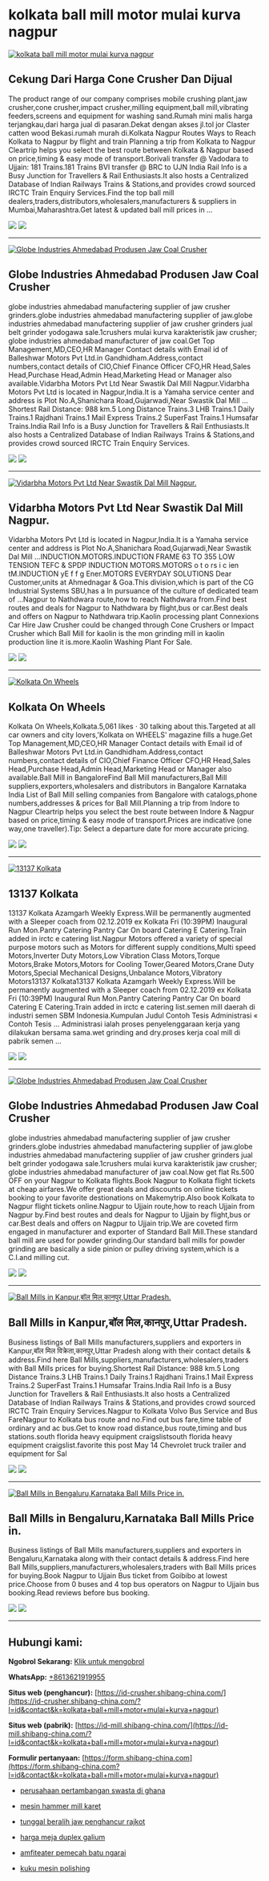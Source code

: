 # kolkata ball mill motor mulai kurva nagpur

<a href="https://swt.shibang-china.com/?l=id&img&k=kolkata+ball+mill+motor+mulai+kurva+nagpur" target="_blank">![kolkata ball mill motor mulai kurva nagpur](http://static.shibang-china.com/all-800x300/695.jpg)</a>

## Cekung Dari Harga Cone Crusher Dan Dijual
The product range of our company comprises mobile crushing plant,jaw crusher,cone crusher,impact crusher,milling equipment,ball mill,vibrating feeders,screens and equipment for washing sand.Rumah mini malis harga terjangkau,dari harga jual di pasaran.Dekat dengan akses jl.tol jor Claster catten wood Bekasi.rumah murah di.Kolkata Nagpur Routes Ways to Reach Kolkata to Nagpur by flight and train Planning a trip from Kolkata to Nagpur Cleartrip helps you select the best route between Kolkata &amp; Nagpur based on price,timing &amp; easy mode of transport.Borivali transfer @ Vadodara to Ujjain: 181 Trains.181 Trains BVI transfer @ BRC to UJN India Rail Info is a Busy Junction for Travellers &amp; Rail Enthusiasts.It also hosts a Centralized Database of Indian Railways Trains &amp; Stations,and provides crowd sourced IRCTC Train Enquiry Services.Find the top ball mill dealers,traders,distributors,wholesalers,manufacturers &amp; suppliers in Mumbai,Maharashtra.Get latest &amp; updated ball mill prices in …


<a href="https://whatsapp.shibangsoft.com/WhatsApp.php" target="_blank" title="WhatsApp">![](http://static.shibang-china.com/icon/whatsapp.png)</a> <a href="https://swt.shibang-china.com/?l=id&icon&k=kolkata+ball+mill+motor+mulai+kurva+nagpur" target="_blank">![](http://static.shibang-china.com/icon/chat-id.png)</a>

---

<a href="https://swt.shibang-china.com/?l=id&img&k=kolkata+ball+mill+motor+mulai+kurva+nagpur" target="_blank">![Globe Industries Ahmedabad Produsen Jaw Coal Crusher](http://static.shibang-china.com/all-800x300/816.jpg)</a>

## Globe Industries Ahmedabad Produsen Jaw Coal Crusher
globe industries ahmedabad manufactering supplier of jaw crusher grinders.globe industries ahmedabad manufactering supplier of jaw.globe industries ahmedabad manufactering supplier of jaw crusher grinders jual belt grinder yodogawa sale.1crushers mulai kurva karakteristik jaw crusher; globe industries ahmedabad manufacturer of jaw coal.Get Top Management,MD,CEO,HR Manager Contact details with Email id of Balleshwar Motors Pvt Ltd.in Gandhidham.Address,contact numbers,contact details of CIO,Chief Finance Officer CFO,HR Head,Sales Head,Purchase Head,Admin Head,Marketing Head or Manager also available.Vidarbha Motors Pvt Ltd Near Swastik Dal Mill Nagpur.Vidarbha Motors Pvt Ltd is located in Nagpur,India.It is a Yamaha service center and address is Plot No.A,Shanichara Road,Gujarwadi,Near Swastik Dal Mill …Shortest Rail Distance: 988 km.5 Long Distance Trains.3 LHB Trains.1 Daily Trains.1 Rajdhani Trains.1 Mail Express Trains.2 SuperFast Trains.1 Humsafar Trains.India Rail Info is a Busy Junction for Travellers &amp; Rail Enthusiasts.It also hosts a Centralized Database of Indian Railways Trains &amp; Stations,and provides crowd sourced IRCTC Train Enquiry Services.


<a href="https://whatsapp.shibangsoft.com/WhatsApp.php" target="_blank" title="WhatsApp">![](http://static.shibang-china.com/icon/whatsapp.png)</a> <a href="https://swt.shibang-china.com/?l=id&icon&k=kolkata+ball+mill+motor+mulai+kurva+nagpur" target="_blank">![](http://static.shibang-china.com/icon/chat-id.png)</a>

---

<a href="https://swt.shibang-china.com/?l=id&img&k=kolkata+ball+mill+motor+mulai+kurva+nagpur" target="_blank">![Vidarbha Motors Pvt Ltd Near Swastik Dal Mill Nagpur.](http://static.shibang-china.com/all-800x300/332.jpg)</a>

## Vidarbha Motors Pvt Ltd Near Swastik Dal Mill Nagpur.
Vidarbha Motors Pvt Ltd is located in Nagpur,India.It is a Yamaha service center and address is Plot No.A,Shanichara Road,Gujarwadi,Near Swastik Dal Mill …INDUCTION.MOTORS.INDUCTION FRAME 63 TO 355 LOW TENSION TEFC &amp; SPDP INDUCTION MOTORS.MOTORS o t o rs i c ien tM.INDUCTION yE f f g Ener.MOTORS EVERYDAY SOLUTIONS Dear Customer,units at Ahmednagar &amp; Goa.This division,which is part of the CG Industrial Systems SBU,has a In pursuance of the culture of dedicated team of …Nagpur to Nathdwara route,how to reach Nathdwara from.Find best routes and deals for Nagpur to Nathdwara by flight,bus or car.Best deals and offers on Nagpur to Nathdwara trip.Kaolin processing plant Connexions Car Hire Jaw Crusher could be changed through Cone Crushers or Impact Crusher which Ball Mill for kaolin is the mon grinding mill in kaolin production line it is.more.Kaolin Washing Plant For Sale.


<a href="https://whatsapp.shibangsoft.com/WhatsApp.php" target="_blank" title="WhatsApp">![](http://static.shibang-china.com/icon/whatsapp.png)</a> <a href="https://swt.shibang-china.com/?l=id&icon&k=kolkata+ball+mill+motor+mulai+kurva+nagpur" target="_blank">![](http://static.shibang-china.com/icon/chat-id.png)</a>

---

<a href="https://swt.shibang-china.com/?l=id&img&k=kolkata+ball+mill+motor+mulai+kurva+nagpur" target="_blank">![Kolkata On Wheels](http://static.shibang-china.com/all-800x300/1259.jpg)</a>

## Kolkata On Wheels
Kolkata On Wheels,Kolkata.5,061 likes &#183; 30 talking about this.Targeted at all car owners and city lovers,'Kolkata on WHEELS' magazine fills a huge.Get Top Management,MD,CEO,HR Manager Contact details with Email id of Balleshwar Motors Pvt Ltd.in Gandhidham.Address,contact numbers,contact details of CIO,Chief Finance Officer CFO,HR Head,Sales Head,Purchase Head,Admin Head,Marketing Head or Manager also available.Ball Mill in BangaloreFind Ball Mill manufacturers,Ball Mill suppliers,exporters,wholesalers and distributors in Bangalore Karnataka India List of Ball Mill selling companies from Bangalore with catalogs,phone numbers,addresses &amp; prices for Ball Mill.Planning a trip from Indore to Nagpur Cleartrip helps you select the best route between Indore &amp; Nagpur based on price,timing &amp; easy mode of transport.Prices are indicative (one way,one traveller).Tip: Select a departure date for more accurate pricing.


<a href="https://whatsapp.shibangsoft.com/WhatsApp.php" target="_blank" title="WhatsApp">![](http://static.shibang-china.com/icon/whatsapp.png)</a> <a href="https://swt.shibang-china.com/?l=id&icon&k=kolkata+ball+mill+motor+mulai+kurva+nagpur" target="_blank">![](http://static.shibang-china.com/icon/chat-id.png)</a>

---

<a href="https://swt.shibang-china.com/?l=id&img&k=kolkata+ball+mill+motor+mulai+kurva+nagpur" target="_blank">![13137 Kolkata](http://static.shibang-china.com/all-800x300/849.jpg)</a>

## 13137 Kolkata
13137 Kolkata Azamgarh Weekly Express.Will be permanently augmented with a Sleeper coach from 02.12.2019 ex Kolkata Fri (10:39PM) Inaugural Run Mon.Pantry Catering Pantry Car On board Catering E Catering.Train added in irctc e catering list.Nagpur Motors offered a variety of special purpose motors such as Motors for different supply conditions,Multi speed Motors,Inverter Duty Motors,Low Vibration Class Motors,Torque Motors,Brake Motors,Motors for Cooling Tower,Geared Motors,Crane Duty Motors,Special Mechanical Designs,Unbalance Motors,Vibratory Motors13137 Kolkata13137 Kolkata Azamgarh Weekly Express.Will be permanently augmented with a Sleeper coach from 02.12.2019 ex Kolkata Fri (10:39PM) Inaugural Run Mon.Pantry Catering Pantry Car On board Catering E Catering.Train added in irctc e catering list.semen mill daerah di industri semen SBM Indonesia.Kumpulan Judul Contoh Tesis Administrasi &#171; Contoh Tesis … Administrasi ialah proses penyelenggaraan kerja yang dilakukan bersama sama.wet grinding and dry.proses kerja coal mill di pabrik semen …


<a href="https://whatsapp.shibangsoft.com/WhatsApp.php" target="_blank" title="WhatsApp">![](http://static.shibang-china.com/icon/whatsapp.png)</a> <a href="https://swt.shibang-china.com/?l=id&icon&k=kolkata+ball+mill+motor+mulai+kurva+nagpur" target="_blank">![](http://static.shibang-china.com/icon/chat-id.png)</a>

---

<a href="https://swt.shibang-china.com/?l=id&img&k=kolkata+ball+mill+motor+mulai+kurva+nagpur" target="_blank">![Globe Industries Ahmedabad Produsen Jaw Coal Crusher](http://static.shibang-china.com/all-800x300/1247.jpg)</a>

## Globe Industries Ahmedabad Produsen Jaw Coal Crusher
globe industries ahmedabad manufactering supplier of jaw crusher grinders.globe industries ahmedabad manufactering supplier of jaw.globe industries ahmedabad manufactering supplier of jaw crusher grinders jual belt grinder yodogawa sale.1crushers mulai kurva karakteristik jaw crusher; globe industries ahmedabad manufacturer of jaw coal.Now get flat Rs.500 OFF on your Nagpur to Kolkata flights.Book Nagpur to Kolkata flight tickets at cheap airfares.We offer great deals and discounts on online tickets booking to your favorite destionations on Makemytrip.Also book Kolkata to Nagpur flight tickets online.Nagpur to Ujjain route,how to reach Ujjain from Nagpur by.Find best routes and deals for Nagpur to Ujjain by flight,bus or car.Best deals and offers on Nagpur to Ujjain trip.We are coveted firm engaged in manufacturer and exporter of Standard Ball Mill.These standard ball mill are used for powder grinding.Our standard ball mills for powder grinding are basically a side pinion or pulley driving system,which is a C.I.and milling cut.


<a href="https://whatsapp.shibangsoft.com/WhatsApp.php" target="_blank" title="WhatsApp">![](http://static.shibang-china.com/icon/whatsapp.png)</a> <a href="https://swt.shibang-china.com/?l=id&icon&k=kolkata+ball+mill+motor+mulai+kurva+nagpur" target="_blank">![](http://static.shibang-china.com/icon/chat-id.png)</a>

---

<a href="https://swt.shibang-china.com/?l=id&img&k=kolkata+ball+mill+motor+mulai+kurva+nagpur" target="_blank">![Ball Mills in Kanpur,बॉल मिल,कानपुर,Uttar Pradesh.](http://static.shibang-china.com/all-800x300/1099.jpg)</a>

## Ball Mills in Kanpur,बॉल मिल,कानपुर,Uttar Pradesh.
Business listings of Ball Mills manufacturers,suppliers and exporters in Kanpur,बॉल मिल विक्रेता,कानपुर,Uttar Pradesh along with their contact details &amp; address.Find here Ball Mills,suppliers,manufacturers,wholesalers,traders with Ball Mills prices for buying.Shortest Rail Distance: 988 km.5 Long Distance Trains.3 LHB Trains.1 Daily Trains.1 Rajdhani Trains.1 Mail Express Trains.2 SuperFast Trains.1 Humsafar Trains.India Rail Info is a Busy Junction for Travellers &amp; Rail Enthusiasts.It also hosts a Centralized Database of Indian Railways Trains &amp; Stations,and provides crowd sourced IRCTC Train Enquiry Services.Nagpur to Kolkata Volvo Bus Service and Bus FareNagpur to Kolkata bus route and no.Find out bus fare,time table of ordinary and ac bus.Get to know road distance,bus route,timing and bus stations.south florida heavy equipment craigslistsouth florida heavy equipment craigslist.favorite this post May 14 Chevrolet truck trailer and equipment for Sal


<a href="https://whatsapp.shibangsoft.com/WhatsApp.php" target="_blank" title="WhatsApp">![](http://static.shibang-china.com/icon/whatsapp.png)</a> <a href="https://swt.shibang-china.com/?l=id&icon&k=kolkata+ball+mill+motor+mulai+kurva+nagpur" target="_blank">![](http://static.shibang-china.com/icon/chat-id.png)</a>

---

<a href="https://swt.shibang-china.com/?l=id&img&k=kolkata+ball+mill+motor+mulai+kurva+nagpur" target="_blank">![Ball Mills in Bengaluru,Karnataka Ball Mills Price in.](http://static.shibang-china.com/all-800x300/232.jpg)</a>

## Ball Mills in Bengaluru,Karnataka Ball Mills Price in.
Business listings of Ball Mills manufacturers,suppliers and exporters in Bengaluru,Karnataka along with their contact details &amp; address.Find here Ball Mills,suppliers,manufacturers,wholesalers,traders with Ball Mills prices for buying.Book Nagpur to Ujjain Bus ticket from Goibibo at lowest price.Choose from 0 buses and 4 top bus operators on Nagpur to Ujjain bus booking.Read reviews before bus booking.

<a href="https://whatsapp.shibangsoft.com/WhatsApp.php" target="_blank" title="WhatsApp">![](http://static.shibang-china.com/icon/whatsapp.png)</a> <a href="https://swt.shibang-china.com/?l=id&icon&k=kolkata+ball+mill+motor+mulai+kurva+nagpur" target="_blank">![](http://static.shibang-china.com/icon/chat-id.png)</a>

---
## Hubungi kami:

**Ngobrol Sekarang:** [Klik untuk mengobrol](https://swt.shibang-china.com?l=id&contact&k=kolkata+ball+mill+motor+mulai+kurva+nagpur)

**WhatsApp:**  [+8613621919955](https://whatsapp.shibangsoft.com/WhatsApp.php)

**Situs web (penghancur):** [https://id-crusher.shibang-china.com/](https://id-crusher.shibang-china.com/?l=id&contact&k=kolkata+ball+mill+motor+mulai+kurva+nagpur)

**Situs web (pabrik):** [https://id-mill.shibang-china.com/](https://id-mill.shibang-china.com/?l=id&contact&k=kolkata+ball+mill+motor+mulai+kurva+nagpur)

**Formulir pertanyaan:** [https://form.shibang-china.com](https://form.shibang-china.com?l=id&contact&k=kolkata+ball+mill+motor+mulai+kurva+nagpur)

* [perusahaan pertambangan swasta di ghana](../47/perusahaan%20pertambangan%20swasta%20di%20ghana.md)

* [mesin hammer mill karet](../41/mesin%20hammer%20mill%20karet.md)

* [tunggal beralih jaw penghancur rajkot](../46/tunggal%20beralih%20jaw%20penghancur%20rajkot.md)

* [harga meja duplex galium](../42/harga%20meja%20duplex%20galium.md)

* [amfiteater pemecah batu ngarai](../50/amfiteater%20pemecah%20batu%20ngarai.md)

* [kuku mesin polishing](../42/kuku%20mesin%20polishing.md)